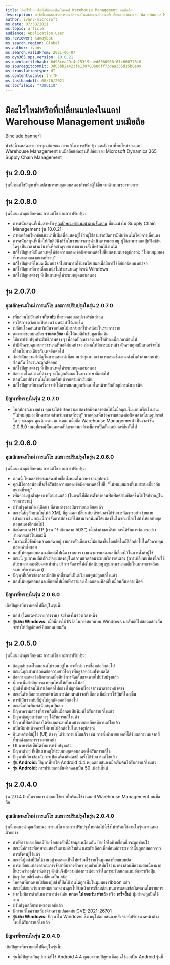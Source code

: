 ```yaml
---
title: มีอะไรใหม่หรือที่เปลี่ยนแปลงในแอป Warehouse Management บนมือถือ
description: หัวข้อนี้จะแสดงรายการคุณลักษณะใหม่และคุณลักษณะที่เปลี่ยนแปลงของแอป Warehouse Management บนมือถือแต่ละรุ่นที่ปล่อยของ Microsoft Dynamics 365 Supply Chain Management
author: ivanv-microsoft
ms.date: 07/30/2021
ms.topic: article
audience: Application User
ms.reviewer: kamaybac
ms.search.region: Global
ms.author: ivanv
ms.search.validFrom: 2021-06-07
ms.dyn365.ops.version: 10.0.21
ms.openlocfilehash: 6d98cea29f4c25319caed6680966f61c660778f0
ms.sourcegitcommit: 3d05bb2a423fe130700686ff73daa355d15b0e09
ms.translationtype: HT
ms.contentlocale: th-TH
ms.lasthandoff: 08/16/2021
ms.locfileid: "7386110"
---
```

# <a name="whats-new-or-changed-in-the-warehouse-management-mobile-app"></a>มีอะไรใหม่หรือที่เปลี่ยนแปลงในแอป Warehouse Management บนมือถือ

[!include [banner](../includes/banner.md)]

หัวข้อนี้จะแสดงรายการคุณลักษณะ การแก้ไข การปรับปรุง และปัญหาที่พบใหม่ของแอป Warehouse Management บนมือถือแต่ละรุ่นที่ปล่อยของ Microsoft Dynamics 365 Supply Chain Management

## <a name="version-2090"></a>รุ่น 2.0.9.0

รุ่นนี้จะแก้ไขปัญหาที่แอปสามารถหยุดตอบสนองถ้าหน้าผู้ใช้ขึ้นจากด้านบนของรายการ

## <a name="version-2080"></a>รุ่น 2.0.8.0

รุ่นนี้แนะนำคุณลักษณะ การแก้ไข และการปรับปรุง:

- การสนับสนุนที่เพิ่มสำหรับ [คุณลักษณะคําแนะนำตามขั้นตอน](mobile-app-titles-instructions.md) ที่แนะนําใน Supply Chain Management รุ่น 10.0.21
- ภาพเคลื่อนไหวข้อแนะนำที่เพิ่มเพื่อแสดงผู้ใช้ว่าผู้ใช้สามารถปิดการมีทับซ้อนได้โดยการเลื่อนลง
- การสนับสนุนที่เพิ่มให้กับคีย์ฟังก์ชันในรายการการดำเนินการและเมนู ผู้ใช้สามารถกดปุ่มฟังก์ชันใดๆ เป็นเวลาสามวินาทีเพื่อเข้าดูรายการของการสั่งที่พร้อมใช้งานได้
- แก้ไขปัญหาที่เป็นสาเหตุให้ข้อความแสดงข้อผิดพลาดต่อไปนี้แสดงบนบางอุปกรณ์: "ไม่พบมุมมองที่เหมาะสมของขนาดที่ระบุ"
- แก้ไขปัญหาที่โหมดเต็มหน้าจอไม่สามารถใช้งานได้เสมอเมื่อมีการใช้คีย์บอร์ดบนหน้าจอ
- แก้ไขปัญหาที่การเลื่อนหน้าไม่ทำงานบนอุปกรณ์ Windows
- แก้ไขปัญหาต่างๆ ที่เป็นสาเหตุให้ระบบหยุดตอบสนอง

## <a name="version-2070"></a>รุ่น 2.0.7.0

### <a name="new-features-fixes-and-improvements-in-version-2070"></a>คุณลักษณะใหม่ การแก้ไข และการปรับปรุงในรุ่น 2.0.7.0

- เพิ่มส่วนไปยังหน้า **เกี่ยวกับ** ที่ตรวจสอบแอปเวอร์ชันล่าสุด
- ทําให้การตวัดและปัดระหว่างหน้าทําได้ง่ายขึ้น
- เปลี่ยนไอคอนสําหรับปุ่มจากน้อยไปมาก/มากไปหาน้อยในรายการงาน
- ลดระยะขอบบนบัตร **รายละเอียด** เพื่อให้พอดีกับข้อมูลเพิ่มเติม
- ใช้การปรับปรุงประสิทธิภาพต่าง ๆ เพื่อลดปัญหาของแอพให้ช้าลงเมื่อเวลาผ่านไป
- ถ้ามีตัวควบคุมมากกว่าขนาดที่พอดีกับหน้าจอ ส่งผลให้มีการแบ่งหน้า ตัวควบคุมสปินเนอร์จะไม่เลื่อนไปทางเดียวกับเพจอีกต่อไป
- จัดลําดับความสําคัญในการแสดงค่าที่สแกนล่าสุดมากกว่าการแสดงชื่องาน ดังนั้นถ้าค่าแสกนทับซ้อนกัน ชื่องานจะถูกตัดออก
- แก้ไขปัญหาต่างๆ ที่เป็นสาเหตุให้ระบบหยุดตอบสนอง
- ข้อความในสถานที่ต่าง ๆ จะไม่ถูกตัดออกในบางภาษาอีกต่อไป
- ตอนนี้แอปทํางานในโหมดเต็มหน้าจอตามค่าเริ่มต้น
- แก้ไขปัญหาที่บางครั้งอาจทําให้การสแกนถูกเพิกเฉยในหน้าหลักกับอุปกรณ์บางชนิด

### <a name="known-issues-in-version-2070"></a>ปัญหาที่ทราบในรุ่น 2.0.7.0

- ในอุปกรณ์บางอย่าง คุณจะได้รับข้อความแสดงข้อผิดพลาดต่อไปนี้เมื่อคุณเริ่มแอปหรือเริ่มงาน: "ไม่พบมุมมองที่เหมาะสมสําหรับขนาดที่ระบุ" หากคุณเห็นข้อความแสดงข้อผิดพลาดนี้บนอุปกรณ์ใด ๆ ของคุณ คุณต้องดาวน์เกรดแอพมือถือ Warehouse Management เป็นเวอร์ชัน 2.0.6.0 บนอุปกรณ์นั้นและรออัปเกรดจนกว่าจะมีการเปิดตัวแอปเวอร์ชันถัดไป

## <a name="version-2060"></a>รุ่น 2.0.6.0

### <a name="new-features-fixes-and-improvements-in-version-2060"></a>คุณลักษณะใหม่ การแก้ไข และการปรับปรุงในรุ่น 2.0.6.0

รุ่นนี้แนะนำคุณลักษณะ การแก้ไข และการปรับปรุง:

- ตอนนี้ โหมดสาธิตจะแสดงป้ายชื่อทั้งหมดในภาษาของอุปกรณ์
- คุณมีโอกาสน้อยที่จะได้รับข้อความแสดงข้อผิดพลาดต่อไปนี้: "ไม่พบมุมมองที่เหมาะสมเกี่ยวกับขนาดที่ระบุ"
- เพิ่มความสูงต่ำสุดของบัตรงานแล้ว (ในกรณีที่มีการตั้งค่าคอนฟิกฟิลด์สามฟิลด์ขึ้นไปให้ปรากฏในรายการงาน)
- ปรับปรุงค่าเผื่อ (เลือน) ที่ด้านล่างของบัตรรายละเอียดแล้ว
- ขณะนี้สัญลักษณ์ในไฟล์ XML ที่ถูกแลกเปลี่ยนกับเซิร์ฟเวอร์ได้รับการจัดการอย่างง่ายดาย (ตัวอย่างเช่น ขณะนี้การจัดการอักขระที่ไม่สามารถพิมพ์ได้แสดงขึ้นในขณะนี้จะไม่ทําให้แอปหยุดตอบสนองอีกต่อไป)
- ข้อผิดพลาด HTTP (เช่น "ข้อผิดพลาด 503") เมื่อส่งคำขอเซิร์ฟเวอร์ได้รับการจัดการอย่างง่ายดายแล้วในขณะนี้
- ในขณะที่มีข้อผิดพลาดแสดงอยู่ รายการตัวเลือกจะไม่แสดงขึ้นโดยอัตโนมัติอีกต่อไปในตัวควบคุมกล่องคำสั่งผสม
- แอปไม่หยุดตอบสนองอีกต่อไปเนื่องจากการวางแนวการแสดงผลที่เลือกไว้ในการตั้งค่าผู้ใช้
- ขณะนี้ รูปภาพผลิตภัณฑ์จะแสดงอยู่ในสภาพแวดล้อมระบบบริการตนเอง (การเปลี่ยนแปลงนี้จะใช้กับรุ่นความละเอียดต่ำเท่านั้น บริการจัดการไฟล์ไม่สนับสนุนรูปภาพขนาดเต็มในสภาพแวดล้อมระบบบริการตนเอง)
- ปัญหาที่เกี่ยวข้องการเบิกสินค้าที่ขาดที่เป็นปริมาณศูนย์ถูกแก้ไขแล้ว
- แอปไม่หยุดตอบสนองอีกต่อไปเมื่อบัตรรายละเอียดแสดงฟิลด์ที่เหมือนกันหลายฟิลด์

### <a name="known-issues-in-version-2060"></a>ปัญหาที่ทราบในรุ่น 2.0.6.0

เกิดปัญหาที่ทราบต่อไปนี้อยู่ในรุ่นนี้:

- แอป (โดยเฉพาะรายการงาน) จะช้าลงในช่วงเวลาหนึ่ง
- **รุ่นของ Windows:** เมื่อมีการใช้ IND ในการสแกนบน Windows ผลลัพธ์ที่ไม่สอดคล้องกันจะทําให้สัญลักษณ์ที่สแกนผสมกัน

## <a name="version-2050"></a>รุ่น 2.0.5.0

รุ่นนี้แนะนำคุณลักษณะ การแก้ไข และการปรับปรุง:

- ข้อมูลลับของไคลเอนต์ไม่ซ่อนอยู่ในการตั้งค่าการเชื่อมต่ออีกต่อไป
- ขณะนี้คุณสามารถกดข้อความยาวใดๆ เพื่อดูข้อความทั้งหมดได้
- ข้อความแสดงข้อผิดพลาดเมื่อสิทธิ์การจัดเก็บขาดหายไปปรับปรุงแล้ว
- มีการเพิ่มลำดับการควบคุมใหม่ให้กับบางโฟลว์
- ปุ่มส่งไม่พร้อมใช้งานอีกต่อไปอย่างไม่ถูกต้องเนื่องจากขนาดของหน้าต่าง
- ขณะนี้ตัวเลือกสามารถดําเนินการต่อบนหน้าจอที่เล็กลงเมื่อมีการใช้ปุ่มที่ใหญ่ขึ้น
- การมีปุ่มวางทับสี่ปุ่มไม่ถูกตัดออกอีกต่อไป
- ขณะนี้แป้นพิมพ์สนับสนุนปุ่มลบ
- ปัญหาความสว่างที่อาจเกิดขึ้นเมื่อกดแป้นพิมพ์ได้รับการแก้ไขแล้ว
- ปัญหาข้อมูลสาธิตต่างๆ ได้รับการแก้ไขแล้ว
- ปัญหาที่ฟิลด์ตัวเลขได้รับผลกระทบในหน้ารายละเอียดมีการแก้ไขแล้ว
- แป้นพิมพ์หน้าจอจะไม่หายไปอีกต่อไปในบางอุปกรณ์
- อินเทอร์เฟสผู้ใช้ (UI) ต่างๆ ได้รับการแก้ไขแล้ว เช่น การตั้งค่าภายนอกที่ได้รับผลกระทบจากสีพื้นหลังและการวางตําแหน่ง
- UI ภาษารัสเซียได้รับการปรับปรุงแล้ว
- ปัญหาต่างๆ ที่เป็นสาเหตุให้ระบบหยุดตอบสนองได้รับการแก้ไข
- ปัญหาที่เกี่ยวข้องกับการเปิดเครื่องคิดเลขอีกครั้งได้รับการแก้ไขแล้ว
- **รุ่น Android:** ปัญหาที่ทำให้ Android 4.4 หยุดตอบสนองเมื่อเริ่มต้นได้รับการแก้ไขแล้ว
- **รุ่น Android:** การปรับสเกลขั้นต่ำลดลงเป็น 50 เปอร์เซ็นต์

## <a name="version-2040"></a>รุ่น 2.0.4.0

รุ่น 2.0.4.0 เป็นรายการนำออกใช้แรกที่พร้อมใช้งานแอป Warehouse Management บนมือถือ

### <a name="new-features-fixes-and-improvements-in-version-2040"></a>คุณลักษณะใหม่ การแก้ไข และการปรับปรุงในรุ่น 2.0.4.0

รุ่นนี้จะแนะนำคุณลักษณะ การแก้ไข และการปรับปรุงใหม่ต่อไปนี้ซึ่งไม่พร้อมใช้งานในรุ่นการแสดงตัวอย่าง

- ถ้าบัตรรายละเอียดมีป้ายชื่อสองตัวที่มีข้อมูลเหมือนกัน ป้ายชื่อใดป้ายชื่อหนึ่งจะถูกซ่อนไว้
- ขณะนี้อักขระพิเศษจะแสดงขึ้นตามค่าเริ่มต้น และตัวเลือกเพื่อซ่อนอักขระเหล่านั้นถูกลบออกจากการตั้งค่าผู้ใช้แล้ว
- ขณะนี้ปุ่มส่งที่ปิดใช้งานอยู่จะแสดงเป็นไม่พร้อมใช้งานในมุมมองที่ยกแบบย่อ
- การเปลี่ยนแปลงตรรกะการจัดลำดับของตัวควบคุมช่วยให้มั่นใจว่ามาตราส่วนมีความต่อเนื่องมากขึ้นระหว่างอุปกรณ์ต่างๆ ดังนั้นจึงมีความต้องการน้อยกว่าในการปรับสเกลแบบอักษรหรือปุ่ม
- ธีมรูปแบบสีเริ่มต้นเปลี่ยนเป็น *เข้ม*
- ไอคอนที่ขาดหายไปของปุ่มส่งที่ปิดใช้งานได้ถูกเพิ่มในมุมมอง ribbon แล้ว
- ขณะนี้ข้อยกเว้นการหมดเวลาจะพาคุณไปยังหน้าการเชื่อมต่อแทนการแสดงข้อผิดพลาดในรายการ
- หากไม่มีการดำเนินการการส่ง (เช่น **ตกลง** **ใช่** **ยอมรับ** **ทำแล้ว** หรือ **เสร็จสิ้น**) ปุ่มส่งจะถูกปิดใช้งาน
- ปรับปรุงเสถียรภาพของแอปแล้ว
- มีการแก้ไขความเสี่ยงด้านความปลอดภัย [CVE-2021-26701](https://msrc.microsoft.com/update-guide/vulnerability/CVE-2021-26701)
- **รุ่นของ Windows:** ปัญหาใน Windows ซึ่งเมนูไม่ตอบสนองหลังจากที่ปรับขนาดหน้าต่างใหม่ได้รับการแก้ไขแล้ว

### <a name="known-issue-in-version-2040"></a>ปัญหาที่ทราบในรุ่น 2.0.4.0

เกิดปัญหาที่ทราบต่อไปนี้อยู่ในรุ่นนี้:

- รุ่นนี้มีปัญหากับอุปกรณ์ที่ใช้ Android 4.4 คุณอาจพบปัญหาเมื่อคุณใช้แอปใน Android รุ่นนี้
